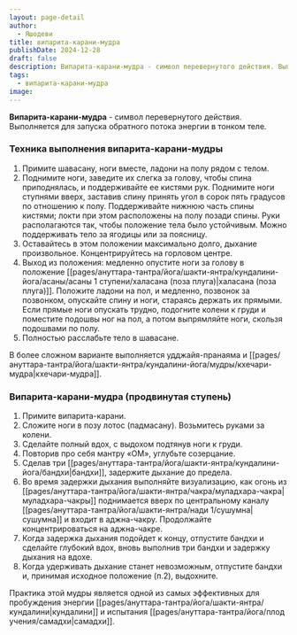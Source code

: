 ```yaml
---
layout: page-detail
author:
  - Яшодеви
title: випарита-карани-мудра
publishDate: 2024-12-28
draft: false
description: Випарита-карани-мудра - символ перевернутого действия. Выполняется для запуска обратного потока энергии в тонком теле.
tags:
  - випарита-карани-мудра
image:
---
```

**Випарита-карани-мудра** - символ перевернутого действия. Выполняется для запуска обратного потока энергии в тонком теле.
### Техника выполнения випарита-карани-мудры
1. Примите шавасану, ноги вместе, ладони на полу рядом с телом.
2. Поднимите ноги, заведите их слегка за голову, чтобы спина приподнялась, и поддерживайте ее кистями рук. Поднимите ноги ступнями вверх, заставив спину принять угол в сорок пять градусов по отношению к полу. Поддерживайте нижнюю часть спины кистями; локти при этом расположены на полу позади спины. Руки располагаются так, чтобы положение тела было устойчивым. Можно поддерживать тело за ягодицы или за поясницу.
3. Оставайтесь в этом положении максимально долго, дыхание произвольное. Концентрируйтесь на горловом центре.
4. Выход из положения: медленно опустите ноги за голову в положение [[pages/ануттара-тантра/йога/шакти-янтра/кундалини-йога/асаны/асаны 1 ступени/халасана (поза плуга)|халасана (поза плуга)]]. Положите ладони на пол, и медленно, позвонок за позвонком, опускайте спину и ноги, стараясь держать их прямыми. Если прямые ноги опускать трудно, подогните колени к груди и поместите подошвы ног на пол, а потом выпрямляйте ноги, скользя подошвами по полу.
5. Полностью расслабьте тело в шавасане. 

В более сложном варианте выполняется удджайя-пранаяма и [[pages/ануттара-тантра/йога/шакти-янтра/кундалини-йога/мудры/кхечари-мудра|кхечари-мудра]].


### Випарита-карани-мудра (продвинутая ступень) 

1. Примите випарита-карани.
2. Сложите ноги в позу лотос (падмасану). Возьмитесь руками за колени.
3. Сделайте полный вдох, с выдохом подтянув ноги к груди.
4. Повторив про себя мантру «ОМ», углубьте созерцание.
5. Сделав три [[pages/ануттара-тантра/йога/шакти-янтра/кундалини-йога/бандхи|бандхи]], задержите дыхание до предела.
6. Во время задержки дыхания выполняйте визуализацию, как огонь из [[pages/ануттара-тантра/йога/шакти-янтра/чакра/муладхара-чакра|муладхара-чакры]] поднимается вверх по центральному каналу [[pages/ануттара-тантра/йога/шакти-янтра/нади 1/сушумна|сушумна]] и входит в аджна-чакру. Продолжайте концентрироваться на аджна-чакре.
7. Когда задержка дыхания подойдет к концу, отпустите бандхи и сделайте глубокий вдох, вновь выполнив три бандхи и задержку дыхания на вдохе.
8. Когда удерживать дыхание станет невозможным, отпустите бандхи и, принимая исходное положение (п.2), выдохните.

Практика этой мудры является одной из самых эффективных для пробуждения энергии [[pages/ануттара-тантра/йога/шакти-янтра/кундалини|кундалини]] и испытания [[pages/ануттара-тантра/йога/плод учения/самадхи|самадхи]].
